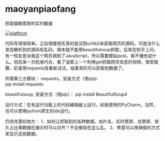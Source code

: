 # maoyanpiaofang
抓取猫眼票房的实时数据

[![platform](https://raw.githubusercontent.com/fanhojo/maoyanpiaofang/master/what_it_looks_like.png)]()


代码写得很简单。之前很傻很天真的尝试用urllib2来获取网页的源码，可是没什么发现解析到的源码有乱码，根本就不能用beautifulsoup抓取，后来在知乎上问，有一知友告诉我这个网页用到了JavaScript，所以需要模拟post。我不懂他说什么。但后来一次机缘巧合，看了油管上一个利用get抓取网页信息的视频，很受鼓舞，赶紧用requests库重新试试，结果真的可以抓取到数据了。



所需第三方模块：
 requests，安装方式（用pip):  
  pip install requests

 beautifulsoup, 安装方式（用pip）：
  pip install BeautifulSoup4

运行方式：在有运行功能上的代码编辑器上运行。如我使用的PyCharm，当然，也可以使用python原生的ide运行。


仍待完善的地方：
1、如何让抓取到的各种数据，如片名、实时票房、总票房、排片占比等数据在展示时可以对齐？不会像现在这么乱。
2、希望可以用弹窗的方式来显示这些数据。
